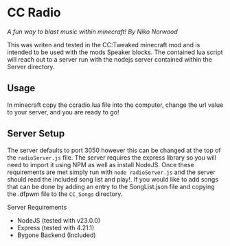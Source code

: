 # CC Radio
*A fun way to blast music within minecraft!*
*By Niko Norwood*

This was writen and tested in the CC:Tweaked minecraft mod and is intended to be used with the mods Speaker blocks. The contained lua script will reach out to a server run with the nodejs server contained within the Server directory.

## Usage
In minecraft copy the ccradio.lua file into the computer, change the url value to your server, and you are ready to go!

## Server Setup
The server defaults to port 3050 however this can be changed at the top of the `radioServer.js` file. The server requires the express library so you will need to import it using NPM as well as install NodeJS. Once these requirements are met simply run with `node radioServer.js` and the server should read the included song list and play!. If you would like to add songs that can be done by adding an entry to the SongList.json file and copying the .dfpwm file to the `CC_Songs` directory.

Server Requirements
* NodeJS (tested with v23.0.0)
* Express (tested with 4.21.1)
* Bygone Backend (Included)


